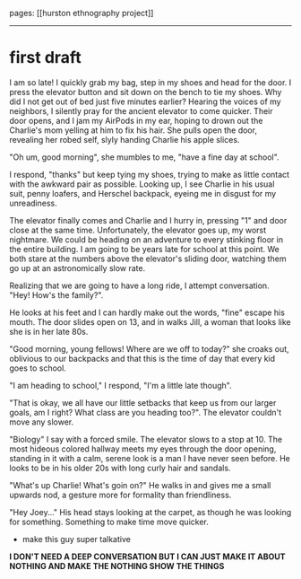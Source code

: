  pages: [[hurston ethnography project]]

___

# first draft


I am so late! I quickly grab my bag, step in my shoes and head for the door. I press the elevator button and sit down on the bench to tie my shoes. Why did I not get out of bed just five minutes earlier? Hearing the voices of my neighbors, I silently pray for the ancient elevator to come quicker. Their door opens, and I jam my AirPods in my ear, hoping to drown out the Charlie's mom yelling at him to fix his hair. She pulls open the door, revealing her robed self, slyly handing Charlie his apple slices.

"Oh um, good morning", she mumbles to me, "have a fine day at school". 

I respond, "thanks" but keep tying my shoes, trying to make as little contact with the awkward pair as possible. Looking up, I see Charlie in his usual suit, penny loafers, and Herschel backpack, eyeing me in disgust for my unreadiness. 

The elevator finally comes and Charlie and I hurry in, pressing "1" and door close at the same time. Unfortunately, the elevator goes up, my worst nightmare. We could be heading on an adventure to every stinking floor in the entire building. I am going to be years late for school at this point. We both stare at the numbers above the elevator's sliding door, watching them go up at an astronomically slow rate. 

Realizing that we are going to have a long ride, I attempt conversation. "Hey! How's the family?".

He looks at his feet and I can hardly make out the words, "fine" escape his mouth. The door slides open on 13, and in walks Jill, a woman that looks like she is in her late 80s. 

"Good morning, young fellows! Where are we off to today?" she croaks out, oblivious to our backpacks and that this is the time of day that every kid goes to school. 

"I am heading to school," I respond, "I'm a little late though". 

"That is okay, we all have our little setbacks that keep us from our larger goals, am I right? What class are you heading too?". The elevator couldn't move any slower. 

"Biology" I say with a forced smile. The elevator slows to a stop at 10. The most hideous colored hallway meets my eyes through the door opening, standing in it with a calm, serene look is a man I have never seen before. He looks to be in his older 20s with long curly hair and sandals. 

"What's up Charlie! What's goin on?" He walks in and gives me a small upwards nod, a gesture more for formality than friendliness. 

"Hey Joey..." His head stays looking at the carpet, as though he was looking for something. Something to make time move quicker. 



- make this guy super talkative

**I DON'T NEED A DEEP CONVERSATION BUT I CAN JUST MAKE IT ABOUT NOTHING AND MAKE THE NOTHING SHOW THE THINGS** 